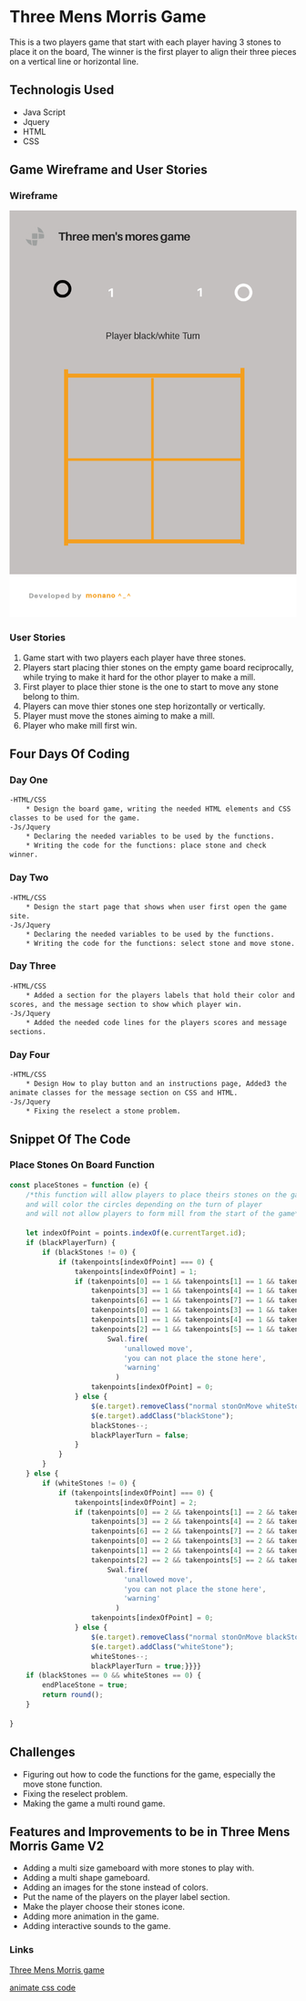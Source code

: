 <!-- heading section -->
# Three Mens Morris Game

This is a two players game that start with each player having 3 stones to place it on the board,
The winner is the first player to align their three pieces on a vertical line or horizontal line.

<!-- unorder list -->
## Technologis Used
* Java Script
* Jquery
* HTML
* CSS

## Game Wireframe and User Stories
<!-- images -->
### Wireframe
![Game Wireframe](images/Game-Wireframe.png)

### User Stories
1. Game start with two players each player have three stones.
2. Players start placing thier stones on the empty game board reciprocally, while trying to make it hard for the othor player to make a mill.
3. First player to place thier stone is the one to start to move any stone belong to thim.
4. Players can move thier stones one step horizontally or vertically.
5. Player must move the stones aiming to make a mill.
6. Player who make mill first win.

## Four Days Of Coding
### Day One
    -HTML/CSS
        * Design the board game, writing the needed HTML elements and CSS classes to be used for the game.
    -Js/Jquery
        * Declaring the needed variables to be used by the functions.
        * Writing the code for the functions: place stone and check winner.
### Day Two
    -HTML/CSS
        * Design the start page that shows when user first open the game site.
    -Js/Jquery
        * Declaring the needed variables to be used by the functions.
        * Writing the code for the functions: select stone and move stone.
### Day Three
    -HTML/CSS
        * Added a section for the players labels that hold their color and scores, and the message section to show which player win.
    -Js/Jquery
        * Added the needed code lines for the players scores and message sections.
### Day Four <last day>
    -HTML/CSS
        * Design How to play button and an instructions page, Added3 the animate classes for the message section on CSS and HTML.
    -Js/Jquery
        * Fixing the reselect a stone problem.
<!-- order list -->
<!-- 
1. JS
2. Jquery
3. Html/Css 
-->


<!-- sperator line -->
<!-- --- -->

## Snippet Of The Code
### Place Stones On Board Function
```js
const placeStones = function (e) {
    /*this function will allow players to place theirs stones on the gameboard
    and will color the circles depending on the turn of player
    and will not allow players to form mill from the start of the game*/
    
    let indexOfPoint = points.indexOf(e.currentTarget.id);
    if (blackPlayerTurn) {
        if (blackStones != 0) {
            if (takenpoints[indexOfPoint] === 0) {
                takenpoints[indexOfPoint] = 1;
                if (takenpoints[0] == 1 && takenpoints[1] == 1 && takenpoints[2] == 1 ||
                    takenpoints[3] == 1 && takenpoints[4] == 1 && takenpoints[5] == 1 ||
                    takenpoints[6] == 1 && takenpoints[7] == 1 && takenpoints[8] == 1 ||
                    takenpoints[0] == 1 && takenpoints[3] == 1 && takenpoints[6] == 1 ||
                    takenpoints[1] == 1 && takenpoints[4] == 1 && takenpoints[7] == 1 ||
                    takenpoints[2] == 1 && takenpoints[5] == 1 && takenpoints[8] == 1) {
                        Swal.fire(
                            'unallowed move',
                            'you can not place the stone here',
                            'warning'
                          )
                    takenpoints[indexOfPoint] = 0;
                } else {
                    $(e.target).removeClass("normal stonOnMove whiteStone");
                    $(e.target).addClass("blackStone");
                    blackStones--;
                    blackPlayerTurn = false;
                }
            }
        }
    } else {
        if (whiteStones != 0) {
            if (takenpoints[indexOfPoint] === 0) {
                takenpoints[indexOfPoint] = 2;
                if (takenpoints[0] == 2 && takenpoints[1] == 2 && takenpoints[2] == 2 ||
                    takenpoints[3] == 2 && takenpoints[4] == 2 && takenpoints[5] == 2 ||
                    takenpoints[6] == 2 && takenpoints[7] == 2 && takenpoints[8] == 2 ||
                    takenpoints[0] == 2 && takenpoints[3] == 2 && takenpoints[6] == 2 ||
                    takenpoints[1] == 2 && takenpoints[4] == 2 && takenpoints[7] == 2 ||
                    takenpoints[2] == 2 && takenpoints[5] == 2 && takenpoints[8] == 2) {
                        Swal.fire(
                            'unallowed move',
                            'you can not place the stone here',
                            'warning'
                          )
                    takenpoints[indexOfPoint] = 0;
                } else {
                    $(e.target).removeClass("normal stonOnMove blackStone");
                    $(e.target).addClass("whiteStone");
                    whiteStones--;
                    blackPlayerTurn = true;}}}}
    if (blackStones == 0 && whiteStones == 0) {
        endPlaceStone = true;
        return round();
    }

}
```

## Challenges 
* Figuring out how to code the functions for the game, especially the move stone function.
* Fixing the reselect problem.
* Making the game a multi round game.

## Features and Improvements to be in Three Mens Morris Game V2 
* Adding a multi size gameboard with more stones to play with.
* Adding a multi shape gameboard.
* Adding an images for the stone instead of colors.
* Put the name of the players on the player label section.
* Make the player choose their stones icone.
* Adding more animation in the game.
* Adding interactive sounds to the game.

### Links
<!-- links -->
[Three Mens Morris game](https://en.wikipedia.org/wiki/Three_men%27s_morris)

[animate css code](https://tobiasahlin.com/moving-letters/#6)